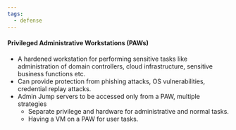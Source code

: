 ```yaml
---
tags:
  - defense
---
```

#### Privileged Administrative Workstations (PAWs)
- A hardened workstation for performing sensitive tasks like administration of domain controllers, cloud infrastructure, sensitive business functions etc.
- Can provide protection from phishing attacks, OS vulnerabilities, credential replay attacks.
- Admin Jump servers to be accessed only from a PAW, multiple strategies
	- Separate privilege and hardware for administrative and normal tasks.
	- Having a VM on a PAW for user tasks.